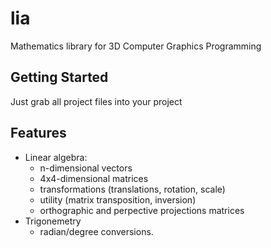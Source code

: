 # lia
Mathematics library for 3D Computer Graphics Programming

## Getting Started

Just grab all project files into your project

## Features

- Linear algebra: 
  + n-dimensional vectors
  + 4x4-dimensional matrices
  + transformations (translations, rotation, scale)
  + utility (matrix transposition, inversion)
  + orthographic and perpective projections matrices
- Trigonemetry
  + radian/degree conversions.

